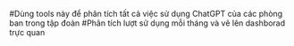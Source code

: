 #Dùng tools này để phân tích tất cả việc sử dụng ChatGPT của các phòng ban trong tập đoàn
#Phân tích lượt sử dụng mỗi tháng và vẽ lên dashborad trực quan
